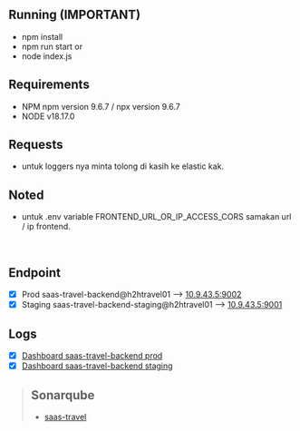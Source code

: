 ## Running (IMPORTANT)

- npm install
- npm run start or 
- node index.js

## Requirements

- NPM npm version 9.6.7 / npx version  9.6.7
- NODE v18.17.0

## Requests 

- untuk loggers nya minta tolong di kasih ke elastic kak.

## Noted

- untuk .env variable FRONTEND_URL_OR_IP_ACCESS_CORS samakan url / ip frontend.


&nbsp;
## Endpoint
- [x] Prod saas-travel-backend@h2htravel01 --> [10.9.43.5:9002](https://10.9.43.5:9002)
- [x] Staging saas-travel-backend-staging@h2htravel01 --> [10.9.43.5:9001](https://10.9.43.5:9001)

## Logs
- [x] [Dashboard saas-travel-backend prod](https://log-h2h.rotit.art/app/r/s/ugly-many-egg)
- [x] [Dashboard saas-travel-backend staging](https://log-h2h.rotit.art/app/r/s/bald-calm-wolf)

> ## Sonarqube
> - [saas-travel](https://sonarqube.rotit.art/dashboard?id=saas-travel)